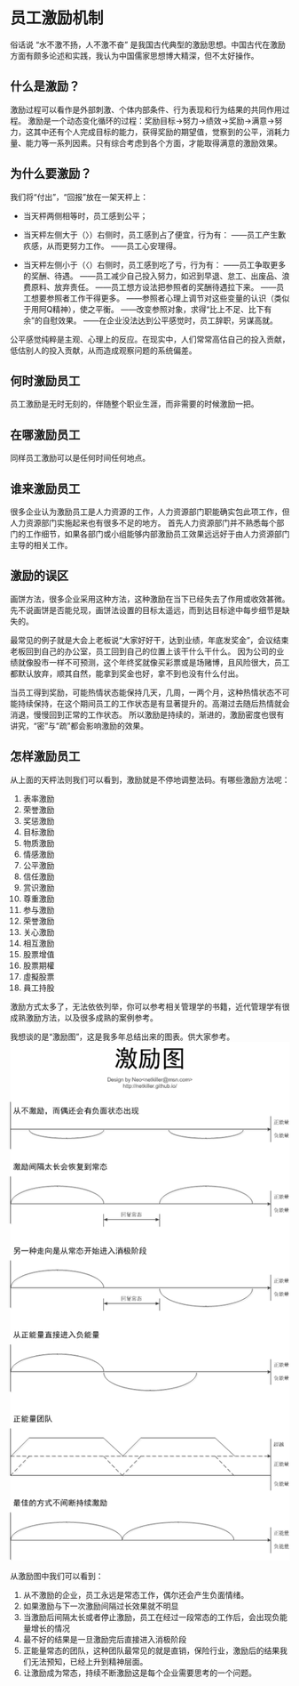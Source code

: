 员工激励机制
=====

俗话说 “水不激不扬，人不激不奋” 是我国古代典型的激励思想。中国古代在激励方面有颇多论述和实践，我认为中国儒家思想博大精深，但不太好操作。

什么是激励？
-----
激励过程可以看作是外部刺激、个体内部条件、行为表现和行为结果的共同作用过程。
激励是一个动态变化循环的过程：奖励目标→努力→绩效→奖励→满意→努力，这其中还有个人完成目标的能力，获得奖励的期望值，觉察到的公平，消耗力量、能力等一系列因素。只有综合考虑到各个方面，才能取得满意的激励效果。

为什么要激励？
-----
我们将“付出”，“回报”放在一架天枰上：

* 当天枰两侧相等时，员工感到公平；
* 当天枰左侧大于（〉）右侧时，员工感到占了便宜，行为有：
——员工产生歉疚感，从而更努力工作。
——员工心安理得。

* 当天枰左侧小于（〈）右侧时，员工感到吃了亏，行为有：
——员工争取更多的奖酬、待遇。
——员工减少自己投入努力，如迟到早退、怠工、出废品、浪费原料、放弃责任。
——员工想方设法把参照者的奖酬待遇拉下来。
——员工想要参照者工作干得更多。
——参照者心理上调节对这些变量的认识（类似于用阿Q精神），使之平衡。
——改变参照对象，求得“比上不足、比下有余”的自慰效果。
——在企业没法达到公平感觉时，员工辞职，另谋高就。

公平感觉纯粹是主观、心理上的反应。在现实中，人们常常高估自己的投入贡献，低估别人的投入贡献，从而造成观察问题的系统偏差。

何时激励员工
-----
员工激励是无时无刻的，伴随整个职业生涯，而非需要的时候激励一把。
 
在哪激励员工
-----
同样员工激励可以是任何时间任何地点。

谁来激励员工
-----
很多企业认为激励员工是人力资源的工作，人力资源部门职能确实包此项工作，但人力资源部门实施起来也有很多不足的地方。
首先人力资源部门并不熟悉每个部门的工作细节，如果各部门或小组能够内部激励员工效果远远好于由人力资源部门主导的相关工作。

激励的误区
-----
画饼方法，很多企业采用这种方法，这种激励在当下已经失去了作用或收效甚微。先不说画饼是否能兑现，画饼法设置的目标太遥远，而到达目标途中每步细节是缺失的。

最常见的例子就是大会上老板说“大家好好干，达到业绩，年底发奖金”，会议结束老板回到自己的办公室，员工回到自己的位置上该干什么干什么。
因为公司的业绩就像股市一样不可预测，这个年终奖就像买彩票或是场赌博，且风险很大，员工都默认放弃，顺其自然，能拿到奖金也好，拿不到也没有什么付出。

当员工得到奖励，可能热情状态能保持几天，几周，一两个月，这种热情状态不可能持续保持，在这个期间员工的工作状态是有显著提升的。高潮过去随后热情就会消退，慢慢回到正常的工作状态。
所以激励是持续的，渐进的，激励密度也很有讲究，“密”与“疏”都会影响激励的效果。


怎样激励员工
-----

从上面的天枰法则我们可以看到，激励就是不停地调整法码。有哪些激励方法呢：

1. 表率激励
1. 荣誉激励
1. 奖惩激励
1. 目标激励
1. 物质激励
1. 情感激励
1. 公平激励
1. 信任激励
1. 赏识激励
1. 尊重激励
1. 参与激励
1. 荣誉激励
1. 关心激励
1. 相互激励
1. 股票增值
1. 股票期權
1. 虛擬股票
1. 員工持股

激励方式太多了，无法依依列举，你可以参考相关管理学的书籍，近代管理学有很成熟激励方法，以及很多成熟的案例参考。

我想谈的是“激励图”，这是我多年总结出来的图表。供大家参考。
![激励图](https://raw.githubusercontent.com/netkiller/journal/master/%E7%AE%A1%E7%90%86/%E5%91%98%E5%B7%A5%E6%BF%80%E5%8A%B1/%E6%BF%80%E5%8A%B1%E5%9B%BE.png)

从激励图中我们可以看到：

1. 从不激励的企业，员工永远是常态工作，偶尔还会产生负面情绪。
1. 如果激励与下一次激励间隔过长效果就不明显
1. 当激励后间隔太长或者停止激励，员工在经过一段常态的工作后，会出现负能量增长的情况
1. 最不好的结果是一旦激励完后直接进入消极阶段
1. 正能量常态的团队，这种团队最常见的就是直销，保险行业，激励后的结果我们无法预知，已经上升到精神层面。
1. 让激励成为常态，持续不断激励这是每个企业需要思考的一个问题。